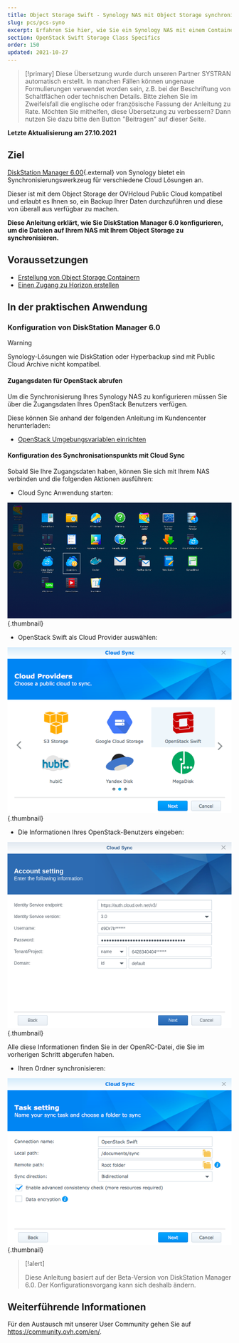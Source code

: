 ```yaml
---
title: Object Storage Swift - Synology NAS mit Object Storage synchronisieren
slug: pcs/pcs-syno
excerpt: Erfahren Sie hier, wie Sie ein Synology NAS mit einem Container synchronisieren
section: OpenStack Swift Storage Class Specifics
order: 150
updated: 2021-10-27
---
```


> [!primary]
> Diese Übersetzung wurde durch unseren Partner SYSTRAN automatisch erstellt. In manchen Fällen können ungenaue Formulierungen verwendet worden sein, z.B. bei der Beschriftung von Schaltflächen oder technischen Details. Bitte ziehen Sie im Zweifelsfall die englische oder französische Fassung der Anleitung zu Rate. Möchten Sie mithelfen, diese Übersetzung zu verbessern? Dann nutzen Sie dazu bitte den Button "Beitragen" auf dieser Seite.
>

**Letzte Aktualisierung am 27.10.2021**

## Ziel

[DiskStation Manager 6.00](https://www.synology.com/en-global/dsm/6.0beta){.external} von Synology bietet ein Synchronisierungswerkzeug für verschiedene Cloud Lösungen an.

Dieser ist mit dem Object Storage der OVHcloud Public Cloud kompatibel und erlaubt es Ihnen so, ein Backup Ihrer Daten durchzuführen und diese von überall aus verfügbar zu machen.

**Diese Anleitung erklärt, wie Sie DiskStation Manager 6.0 konfigurieren, um die Dateien auf Ihrem NAS mit Ihrem Object Storage zu synchronisieren.**

## Voraussetzungen

- [Erstellung von Object Storage Containern](https://docs.ovh.com/de/storage/object-storage/pcs/create-container/)
- [Einen Zugang zu Horizon erstellen](https://docs.ovh.com/de/public-cloud/openstack-user-erstellen-loeschen/#erstellung-eines-openstack-benutzers)

## In der praktischen Anwendung

### Konfiguration von DiskStation Manager 6.0

> [!warning]
>
> Synology-Lösungen wie DiskStation oder Hyperbackup sind mit Public Cloud Archive nicht kompatibel.
>

#### Zugangsdaten für OpenStack abrufen

Um die Synchronisierung Ihres Synology NAS zu konfigurieren müssen Sie über die Zugangsdaten Ihres OpenStack Benutzers verfügen.

Diese können Sie anhand der folgenden Anleitung im Kundencenter herunterladen:

- [OpenStack Umgebungsvariablen einrichten](https://docs.ovh.com/de/public-cloud/set-openstack-environment-variables/)

#### Konfiguration des Synchronisationspunkts mit Cloud Sync

Sobald Sie Ihre Zugangsdaten haben, können Sie sich mit Ihrem NAS verbinden und die folgenden Aktionen ausführen:

- Cloud Sync Anwendung starten:

![public-cloud](images/3791.png){.thumbnail}

- OpenStack Swift als Cloud Provider auswählen:

![public-cloud](images/3788.png){.thumbnail}

- Die Informationen Ihres OpenStack-Benutzers eingeben:

![public-cloud](images/3792.png){.thumbnail}

Alle diese Informationen finden Sie in der OpenRC-Datei, die Sie im vorherigen Schritt abgerufen haben.

- Ihren Ordner synchronisieren:

![public-cloud](images/3790.png){.thumbnail}

> [!alert]
>
> Diese Anleitung basiert auf der Beta-Version von DiskStation Manager 6.0. Der Konfigurationsvorgang kann sich deshalb ändern.
>

## Weiterführende Informationen

Für den Austausch mit unserer User Community gehen Sie auf <https://community.ovh.com/en/>.
